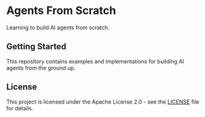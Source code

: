 # Agents From Scratch

Learning to build AI agents from scratch.

## Getting Started

This repository contains examples and implementations for building AI agents from the ground up.

## License

This project is licensed under the Apache License 2.0 - see the [LICENSE](LICENSE) file for details.